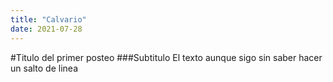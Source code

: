 ```yaml
---
title: "Calvario"
date: 2021-07-28
---
```

#Titulo del primer posteo
###Subtitulo
El texto 
aunque sigo sin saber
hacer un salto de linea
